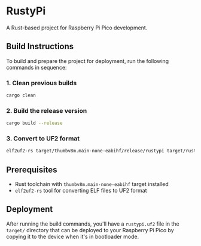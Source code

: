 # RustyPi

A Rust-based project for Raspberry Pi Pico development.

## Build Instructions

To build and prepare the project for deployment, run the following commands in sequence:

### 1. Clean previous builds
```bash
cargo clean
```

### 2. Build the release version
```bash
cargo build --release
```

### 3. Convert to UF2 format
```bash
elf2uf2-rs target/thumbv8m.main-none-eabihf/release/rustypi target/rustypi.uf2
```

## Prerequisites

- Rust toolchain with `thumbv8m.main-none-eabihf` target installed
- `elf2uf2-rs` tool for converting ELF files to UF2 format

## Deployment

After running the build commands, you'll have a `rustypi.uf2` file in the `target/` directory that can be deployed to your Raspberry Pi Pico by copying it to the device when it's in bootloader mode.